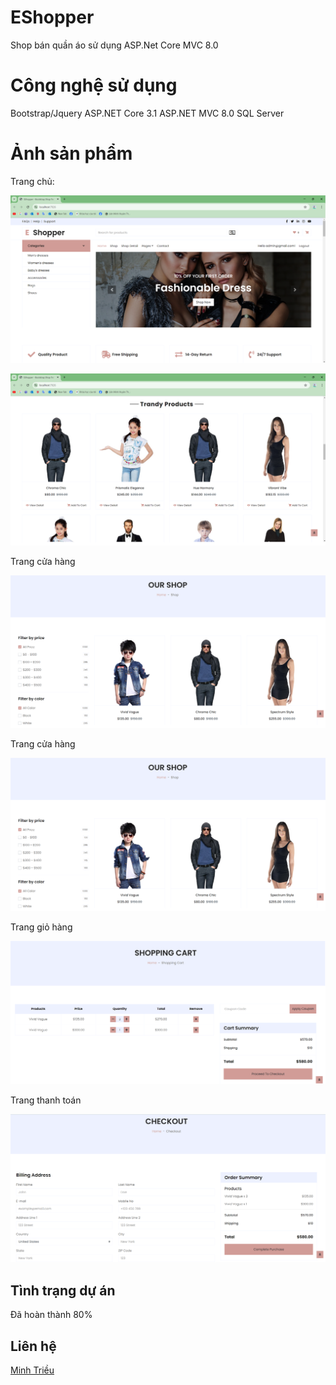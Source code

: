 # EShopper
Shop bán quần áo sử dụng ASP.Net Core MVC 8.0
# Công nghệ sử dụng
Bootstrap/Jquery
ASP.NET Core 3.1
ASP.NET MVC 8.0
SQL Server
# Ảnh sản phẩm
Trang chủ:

![home1](./img/home1.png)

![home2](./img/home2.png)

Trang cửa hàng

![shop](./img/shop.png)

Trang cửa hàng

![shop](./img/shop.png)

Trang giỏ hàng

![cart](./img/cart.png)

Trang thanh toán

![checkout](./img/checkout.png)

## Tình trạng dự án
Đã hoàn thành 80%

## Liên hệ
[Minh Triều](https://github.com/mt276)
